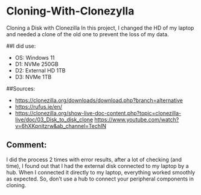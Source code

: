 # Cloning-With-Clonezylla
Cloning a Disk with Clonezilla
In this project, I changed the HD of my laptop and needed a clone of the old one to prevent the loss of my data. 

##I did use: <br>
-	OS: Windows 11  <br>
-	D1: NVMe 250GB  <br>
-	D2: External HD 1TB  <br>
-	D3: NVMe 1TB  <br>

##Sources:  <br>
- https://clonezilla.org/downloads/download.php?branch=alternative <br>
- https://rufus.ie/en/ <br>
- https://clonezilla.org/show-live-doc-content.php?topic=clonezilla-live/doc/03_Disk_to_disk_clone https://www.youtube.com/watch?v=6hXKpnitzrw&ab_channel=TechIN

## Comment:
I did the process 2 times with error results, after a lot of checking (and time), I found out that I had the external disk connected to my laptop by a hub. When I connected it directly to my laptop, everything worked smoothly as expected. 
So, don’t use a hub to connect your peripheral components in cloning.
